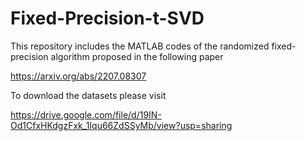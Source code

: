 # Fixed-Precision-t-SVD

This repository includes the MATLAB codes of the randomized fixed-precision algorithm proposed in the following paper 

https://arxiv.org/abs/2207.08307

To download the datasets please visit 

https://drive.google.com/file/d/19IN-Od1CfxHKdgzFxk_1Iqu66ZdSSyMb/view?usp=sharing
